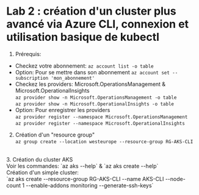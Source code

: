 # Lab 2 : création d'un cluster plus avancé via Azure CLI, connexion et utilisation basique de kubectl
1. Prérequis:
- Checkez votre abonnement: `az account list -o table`<br>
- Option: Pour se mettre dans son abonnement `az account set --subscription 'mon_abonnement'`<br>
- Checkez les providers: Microsoft.OperationsManagement & Microsoft.OperationalInsights<br>
`az provider show -n Microsoft.OperationsManagement -o table`<br>
`az provider show -n Microsoft.OperationalInsights -o table`<br>
- Option: Pour enregistrer les providers<br>
`az provider register --namespace Microsoft.OperationsManagement`<br>
`az provider register --namespace Microsoft.OperationalInsights`<br>

2. Création d'un "resource group"<br>
`az group create --location westeurope --resource-group RG-AKS-CLI`
<br>
3. Création du cluster AKS<br>
Voir les commandes:  `az aks --help` & `az aks create --help`<br>
Création d'un simple cluster: <br>
`az aks create --resource-group RG-AKS-CLI --name AKS-CLI --node-count 1 --enable-addons monitoring --generate-ssh-keys`